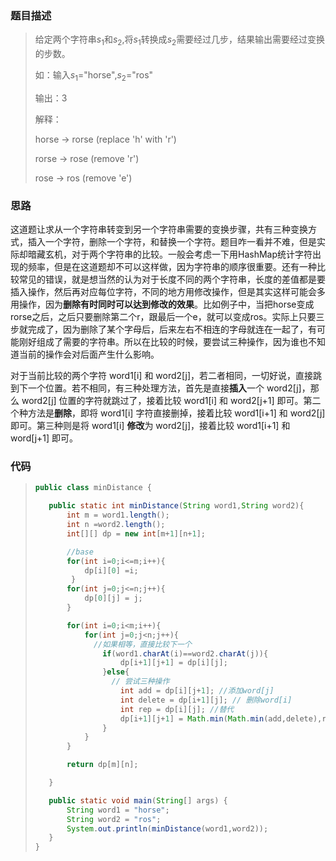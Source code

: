 ### 题目描述

>给定两个字符串$s_1$和$s_2$,将$s_1$转换成$s_2$需要经过几步，结果输出需要经过变换的步数。
>
>如：输入$s_1$="horse",$s_2$="ros"
>
>输出：3
>
>解释：
>
>horse -> rorse (replace 'h' with 'r')
>
>rorse -> rose (remove 'r')
>
>rose -> ros  (remove 'e')

### 思路

这道题让求从一个字符串转变到另一个字符串需要的变换步骤，共有三种变换方式，插入一个字符，删除一个字符，和替换一个字符。题目咋一看并不难，但是实际却暗藏玄机，对于两个字符串的比较。一般会考虑一下用HashMap统计字符出现的频率，但是在这道题却不可以这样做，因为字符串的顺序很重要。还有一种比较常见的错误，就是想当然的认为对于长度不同的两个字符串，长度的差值都是要插入操作，然后再对应每位字符，不同的地方用修改操作，但是其实这样可能会多用操作，因为**删除有时同时可以达到修改的效果**。比如例子中，当把horse变成rorse之后，之后只要删除第二个r，跟最后一个e，就可以变成ros。实际上只要三步就完成了，因为删除了某个字母后，后来左右不相连的字母就连在一起了，有可能刚好组成了需要的字符串。所以在比较的时候，要尝试三种操作，因为谁也不知道当前的操作会对后面产生什么影响。

对于当前比较的两个字符 word1[i] 和 word2[j]，若二者相同，一切好说，直接跳到下一个位置。若不相同，有三种处理方法，首先是直接**插入**一个 word2[j]，那么 word2[j] 位置的字符就跳过了，接着比较 word1[i] 和 word2[j+1] 即可。第二个种方法是**删除**，即将 word1[i] 字符直接删掉，接着比较 word1[i+1] 和 word2[j] 即可。第三种则是将 word1[i] **修改**为 word2[j]，接着比较 word1[i+1] 和 word[j+1] 即可。

### 代码

>```java
>public class minDistance {
>
>    public static int minDistance(String word1,String word2){
>        int m = word1.length();
>        int n =word2.length();
>        int[][] dp = new int[m+1][n+1];
>
>        //base
>        for(int i=0;i<=m;i++){
>            dp[i][0] =i;
>         }
>        for(int j=0;j<=n;j++){
>            dp[0][j] = j;
>        }
>
>        for(int i=0;i<m;i++){
>            for(int j=0;j<n;j++){
>              //如果相等，直接比较下一个
>                if(word1.charAt(i)==word2.charAt(j)){
>                    dp[i+1][j+1] = dp[i][j];
>                }else{
>                  // 尝试三种操作
>                    int add = dp[i][j+1]; //添加word[j]
>                    int delete = dp[i+1][j]; // 删除word[i]
>                    int rep = dp[i][j]; //替代
>                    dp[i+1][j+1] = Math.min(Math.min(add,delete),rep)+1;
>                }
>            }
>        }
>
>        return dp[m][n];
>
>    }
>
>    public static void main(String[] args) {
>        String word1 = "horse";
>        String word2 = "ros";
>        System.out.println(minDistance(word1,word2));
>    }
>}
>```











